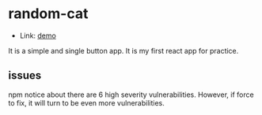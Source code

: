 # random-cat

- Link: [demo](https://leadnateniride.github.io/random-cat)

It is a simple and single button app. It is my first react app for practice. 

## issues

npm notice about there are 6 high severity vulnerabilities. However, if force to fix, it will turn to be even more vulnerabilities. 

